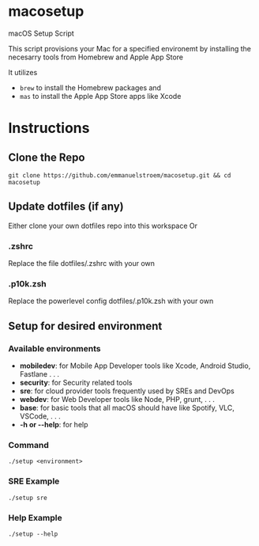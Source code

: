 # macosetup
macOS Setup Script

This script provisions your Mac for a specified environemt by installing the necesarry tools from Homebrew and Apple App Store

It utilizes
- `brew` to install the Homebrew packages and
- `mas` to install the Apple App Store apps like Xcode

# Instructions
## Clone the Repo
```
git clone https://github.com/emmanuelstroem/macosetup.git && cd macosetup
```

## Update dotfiles (if any)
Either clone your own dotfiles repo into this workspace
Or
### .zshrc
Replace the file dotfiles/.zshrc with your own
### .p10k.zsh
Replace the powerlevel config dotfiles/.p10k.zsh with your own

## Setup for desired environment
### Available environments
- **mobiledev**: for Mobile App Developer tools like Xcode, Android Studio, Fastlane . . .
- **security**: for Security related tools
- **sre**: for cloud provider tools frequently used by SREs and DevOps
- **webdev**:  for Web Developer tools like Node, PHP, grunt, . . .
- **base**: for basic tools that all macOS should have like Spotify, VLC, VSCode, . . .
- **-h or --help**: for help

### Command
```
./setup <environment>
```

### SRE Example
```
./setup sre
```

### Help Example
```
./setup --help
```